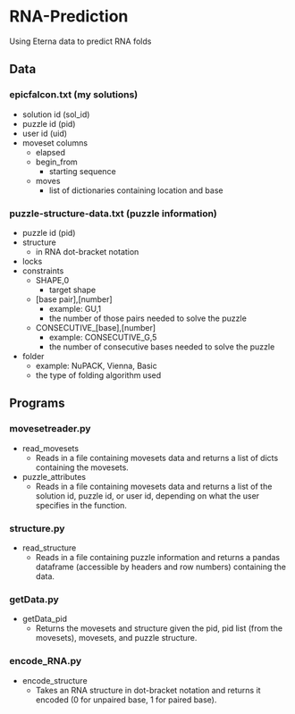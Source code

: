 # RNA-Prediction
Using Eterna data to predict RNA folds
## Data
### epicfalcon.txt (my solutions)
- solution id (sol_id)
- puzzle id (pid)
- user id (uid)
- moveset columns
  - elapsed
  - begin_from
    - starting sequence
  - moves
    - list of dictionaries containing location and base

### puzzle-structure-data.txt (puzzle information)
- puzzle id (pid)
- structure
  - in RNA dot-bracket notation
- locks
- constraints
  - SHAPE,0
    - target shape
  - [base pair],[number]
    - example: GU,1
    - the number of those pairs needed to solve the puzzle
  - CONSECUTIVE_[base],[number]
    - example: CONSECUTIVE_G,5
    - the number of consecutive bases needed to solve the puzzle
- folder
  - example: NuPACK, Vienna, Basic
  - the type of folding algorithm used

## Programs
### movesetreader.py
- read_movesets
  - Reads in a file containing movesets data and returns a list of dicts containing the movesets.
- puzzle_attributes
  - Reads in a file containing movesets data and returns a list of the solution id, puzzle id, or user id, depending on what the
  user specifies in the function.

### structure.py
- read_structure
  - Reads in a file containing puzzle information and returns a pandas dataframe (accessible by headers and row numbers)
containing the data.

### getData.py
- getData_pid
  - Returns the movesets and structure given the pid, pid list (from the movesets), movesets, and puzzle structure.
  
### encode_RNA.py
- encode_structure
  - Takes an RNA structure in dot-bracket notation and returns it encoded (0 for unpaired base, 1 for paired base).
